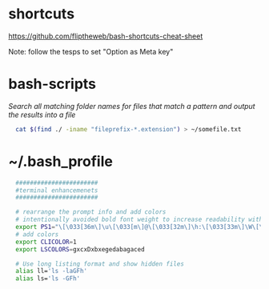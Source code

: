 # shortcuts

https://github.com/fliptheweb/bash-shortcuts-cheat-sheet

Note: follow the tesps to set "Option as Meta key"

# bash-scripts

*Search all matching folder names for files that match a pattern and output the results into a file*

```bash
  cat $(find ./ -iname "fileprefix-*.extension") > ~/somefile.txt
```


# ~/.bash_profile

```bash
  #######################
  #terminal enhancemenets
  #######################

  # rearrange the prompt info and add colors
  # intentionally avoided bold font weight to increase readability with small fonts on retina screens
  export PS1="\[\033[36m\]\u\[\033[m\]@\[\033[32m\]\h:\[\033[33m\]\W\[\033[m\]\$ "
  # add colors
  export CLICOLOR=1
  export LSCOLORS=gxcxDxbxegedabagaced

  # Use long listing format and show hidden files
  alias ll='ls -laGFh'
  alias ls='ls -GFh'
```
